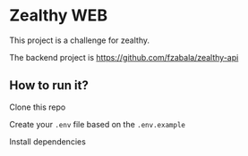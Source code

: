 # Zealthy WEB

This project is a challenge for zealthy.

The backend project is https://github.com/fzabala/zealthy-api

## How to run it?

Clone this repo

Create your `.env` file based on the `.env.example`

Install dependencies